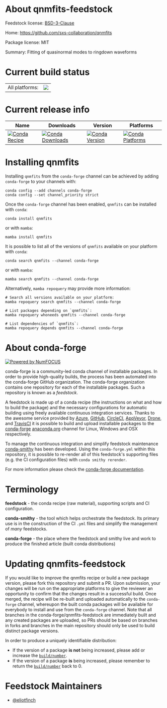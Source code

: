 About qnmfits-feedstock
=======================

Feedstock license: [BSD-3-Clause](https://github.com/conda-forge/qnmfits-feedstock/blob/main/LICENSE.txt)

Home: https://github.com/sxs-collaboration/qnmfits

Package license: MIT

Summary: Fitting of quasinormal modes to ringdown waveforms

Current build status
====================


<table><tr><td>All platforms:</td>
    <td>
      <a href="https://dev.azure.com/conda-forge/feedstock-builds/_build/latest?definitionId=24458&branchName=main">
        <img src="https://dev.azure.com/conda-forge/feedstock-builds/_apis/build/status/qnmfits-feedstock?branchName=main">
      </a>
    </td>
  </tr>
</table>

Current release info
====================

| Name | Downloads | Version | Platforms |
| --- | --- | --- | --- |
| [![Conda Recipe](https://img.shields.io/badge/recipe-qnmfits-green.svg)](https://anaconda.org/conda-forge/qnmfits) | [![Conda Downloads](https://img.shields.io/conda/dn/conda-forge/qnmfits.svg)](https://anaconda.org/conda-forge/qnmfits) | [![Conda Version](https://img.shields.io/conda/vn/conda-forge/qnmfits.svg)](https://anaconda.org/conda-forge/qnmfits) | [![Conda Platforms](https://img.shields.io/conda/pn/conda-forge/qnmfits.svg)](https://anaconda.org/conda-forge/qnmfits) |

Installing qnmfits
==================

Installing `qnmfits` from the `conda-forge` channel can be achieved by adding `conda-forge` to your channels with:

```
conda config --add channels conda-forge
conda config --set channel_priority strict
```

Once the `conda-forge` channel has been enabled, `qnmfits` can be installed with `conda`:

```
conda install qnmfits
```

or with `mamba`:

```
mamba install qnmfits
```

It is possible to list all of the versions of `qnmfits` available on your platform with `conda`:

```
conda search qnmfits --channel conda-forge
```

or with `mamba`:

```
mamba search qnmfits --channel conda-forge
```

Alternatively, `mamba repoquery` may provide more information:

```
# Search all versions available on your platform:
mamba repoquery search qnmfits --channel conda-forge

# List packages depending on `qnmfits`:
mamba repoquery whoneeds qnmfits --channel conda-forge

# List dependencies of `qnmfits`:
mamba repoquery depends qnmfits --channel conda-forge
```


About conda-forge
=================

[![Powered by
NumFOCUS](https://img.shields.io/badge/powered%20by-NumFOCUS-orange.svg?style=flat&colorA=E1523D&colorB=007D8A)](https://numfocus.org)

conda-forge is a community-led conda channel of installable packages.
In order to provide high-quality builds, the process has been automated into the
conda-forge GitHub organization. The conda-forge organization contains one repository
for each of the installable packages. Such a repository is known as a *feedstock*.

A feedstock is made up of a conda recipe (the instructions on what and how to build
the package) and the necessary configurations for automatic building using freely
available continuous integration services. Thanks to the awesome service provided by
[Azure](https://azure.microsoft.com/en-us/services/devops/), [GitHub](https://github.com/),
[CircleCI](https://circleci.com/), [AppVeyor](https://www.appveyor.com/),
[Drone](https://cloud.drone.io/welcome), and [TravisCI](https://travis-ci.com/)
it is possible to build and upload installable packages to the
[conda-forge](https://anaconda.org/conda-forge) [anaconda.org](https://anaconda.org/)
channel for Linux, Windows and OSX respectively.

To manage the continuous integration and simplify feedstock maintenance
[conda-smithy](https://github.com/conda-forge/conda-smithy) has been developed.
Using the ``conda-forge.yml`` within this repository, it is possible to re-render all of
this feedstock's supporting files (e.g. the CI configuration files) with ``conda smithy rerender``.

For more information please check the [conda-forge documentation](https://conda-forge.org/docs/).

Terminology
===========

**feedstock** - the conda recipe (raw material), supporting scripts and CI configuration.

**conda-smithy** - the tool which helps orchestrate the feedstock.
                   Its primary use is in the construction of the CI ``.yml`` files
                   and simplify the management of *many* feedstocks.

**conda-forge** - the place where the feedstock and smithy live and work to
                  produce the finished article (built conda distributions)


Updating qnmfits-feedstock
==========================

If you would like to improve the qnmfits recipe or build a new
package version, please fork this repository and submit a PR. Upon submission,
your changes will be run on the appropriate platforms to give the reviewer an
opportunity to confirm that the changes result in a successful build. Once
merged, the recipe will be re-built and uploaded automatically to the
`conda-forge` channel, whereupon the built conda packages will be available for
everybody to install and use from the `conda-forge` channel.
Note that all branches in the conda-forge/qnmfits-feedstock are
immediately built and any created packages are uploaded, so PRs should be based
on branches in forks and branches in the main repository should only be used to
build distinct package versions.

In order to produce a uniquely identifiable distribution:
 * If the version of a package **is not** being increased, please add or increase
   the [``build/number``](https://docs.conda.io/projects/conda-build/en/latest/resources/define-metadata.html#build-number-and-string).
 * If the version of a package **is** being increased, please remember to return
   the [``build/number``](https://docs.conda.io/projects/conda-build/en/latest/resources/define-metadata.html#build-number-and-string)
   back to 0.

Feedstock Maintainers
=====================

* [@eliotfinch](https://github.com/eliotfinch/)

